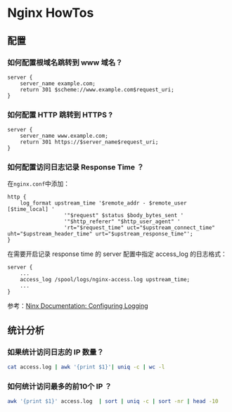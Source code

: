 # Nginx HowTos

## 配置

### 如何配置根域名跳转到 www 域名？

```nginx
server {
    server_name example.com;
    return 301 $scheme://www.example.com$request_uri;
}
```

### 如何配置 HTTP 跳转到 HTTPS ?

```nginx
server {
    server_name www.example.com;
    return 301 https://$server_name$request_uri;
}
```

### 如何配置访问日志记录 Response Time ？

在`nginx.conf`中添加：

```nginx
http {
    log_format upstream_time '$remote_addr - $remote_user [$time_local] '
                  '"$request" $status $body_bytes_sent '
                  '"$http_referer" "$http_user_agent" '
                  'rt="$request_time" uct="$upstream_connect_time" uht="$upstream_header_time" urt="$upstream_response_time"';
}
```

在需要开启记录 response time 的 server 配置中指定 access_log 的日志格式：

```nginx
server {
    ...
    access_log /spool/logs/nginx-access.log upstream_time;
    ...
}
```

参考：[Ninx Documentation: Configuring Logging](https://www.nginx.com/resources/admin-guide/logging-and-monitoring/)

## 统计分析

### 如果统计访问日志的 IP 数量？

```bash
cat access.log | awk '{print $1}'| uniq -c | wc -l
```

### 如何统计访问最多的前10个 IP ？

```bash
awk '{print $1}' access.log  | sort | uniq -c | sort -nr | head -10  
```